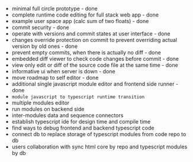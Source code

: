 * minimal full circle prototype - done
* complete runtime code editing for full stack web app - done
* example user space app (calc sum of two floats) - done
* commit security - done
* operate with versions and commit states at user interface - done
* changes override protection on commit to prevent overriding actual version by old ones - done
* prevent empty commits, when there is actually no diff - done
* embedded diff viewer to check code changes before commit - done
* view only edit or diff of the source code file at the same time - done
* informative ui when server is down - done
* move roadmap to self editor - done
* additional single javascript module editor and frontend side runner - done
* `module javascript to typescript runtime transition`
* multiple modules editor
* run modules on backend side
* inter-modules data and sequence connectors
* establish typescript ide for design time and compile time
* find ways to debug frontend and backend typescript code
* connect db to replace storage of typescript modules from code repo to db
* users collaboration with sync html core by repo and typescript modules by db
